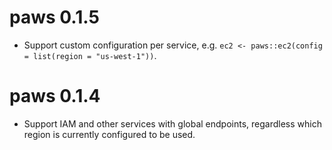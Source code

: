 # paws 0.1.5

* Support custom configuration per service, e.g. 
  `ec2 <- paws::ec2(config = list(region = "us-west-1"))`.

# paws 0.1.4

* Support IAM and other services with global endpoints, regardless which region
  is currently configured to be used.
